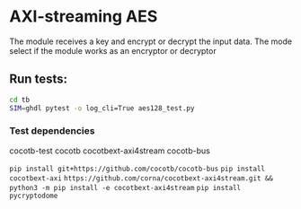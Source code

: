 # AXI-streaming AES

The module receives a key and encrypt or decrypt the input data.
The mode select if the module works as an encryptor or decryptor

## Run tests:

```bash
cd tb
SIM=ghdl pytest -o log_cli=True aes128_test.py
```

### Test dependencies

cocotb-test
cocotb
cocotbext-axi4stream
cocotb-bus

`pip install git+https://github.com/cocotb/cocotb-bus`
`pip install cocotbext-axi`
`https://github.com/corna/cocotbext-axi4stream.git && python3 -m pip install -e cocotbext-axi4stream`
`pip install pycryptodome`



